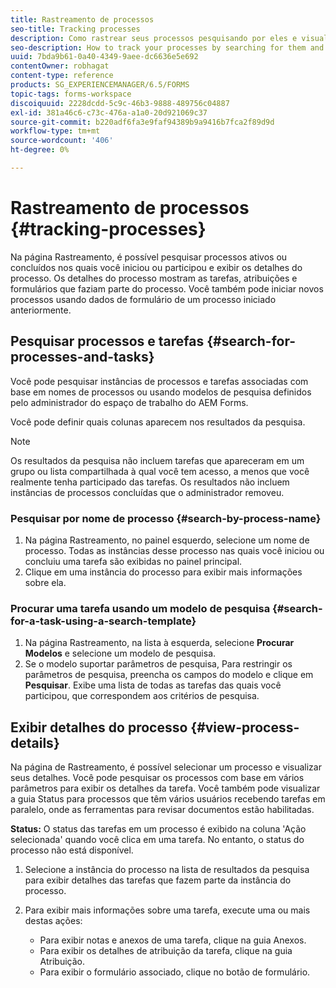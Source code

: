 ```yaml
---
title: Rastreamento de processos
seo-title: Tracking processes
description: Como rastrear seus processos pesquisando por eles e visualizando seus detalhes.
seo-description: How to track your processes by searching for them and viewing their details.
uuid: 7bda9b61-0a40-4349-9aee-dc6636e5e692
contentOwner: robhagat
content-type: reference
products: SG_EXPERIENCEMANAGER/6.5/FORMS
topic-tags: forms-workspace
discoiquuid: 2228dcdd-5c9c-46b3-9888-489756c04887
exl-id: 381a46c6-c73c-476a-a1a0-20d921069c37
source-git-commit: b220adf6fa3e9faf94389b9a9416b7fca2f89d9d
workflow-type: tm+mt
source-wordcount: '406'
ht-degree: 0%

---
```


# Rastreamento de processos {#tracking-processes}

Na página Rastreamento, é possível pesquisar processos ativos ou concluídos nos quais você iniciou ou participou e exibir os detalhes do processo. Os detalhes do processo mostram as tarefas, atribuições e formulários que faziam parte do processo. Você também pode iniciar novos processos usando dados de formulário de um processo iniciado anteriormente.

## Pesquisar processos e tarefas {#search-for-processes-and-tasks}

Você pode pesquisar instâncias de processos e tarefas associadas com base em nomes de processos ou usando modelos de pesquisa definidos pelo administrador do espaço de trabalho do AEM Forms.

Você pode definir quais colunas aparecem nos resultados da pesquisa.

>[!NOTE]
>
>Os resultados da pesquisa não incluem tarefas que apareceram em um grupo ou lista compartilhada à qual você tem acesso, a menos que você realmente tenha participado das tarefas. Os resultados não incluem instâncias de processos concluídas que o administrador removeu.

### Pesquisar por nome de processo {#search-by-process-name}

1. Na página Rastreamento, no painel esquerdo, selecione um nome de processo. Todas as instâncias desse processo nas quais você iniciou ou concluiu uma tarefa são exibidas no painel principal.
1. Clique em uma instância do processo para exibir mais informações sobre ela.

### Procurar uma tarefa usando um modelo de pesquisa {#search-for-a-task-using-a-search-template}

1. Na página Rastreamento, na lista à esquerda, selecione **Procurar Modelos** e selecione um modelo de pesquisa.
1. Se o modelo suportar parâmetros de pesquisa, Para restringir os parâmetros de pesquisa, preencha os campos do modelo e clique em **Pesquisar**. Exibe uma lista de todas as tarefas das quais você participou, que correspondem aos critérios de pesquisa.

## Exibir detalhes do processo {#view-process-details}

Na página de Rastreamento, é possível selecionar um processo e visualizar seus detalhes. Você pode pesquisar os processos com base em vários parâmetros para exibir os detalhes da tarefa. Você também pode visualizar a guia Status para processos que têm vários usuários recebendo tarefas em paralelo, onde as ferramentas para revisar documentos estão habilitadas.

**Status:** O status das tarefas em um processo é exibido na coluna &#39;Ação selecionada&#39; quando você clica em uma tarefa. No entanto, o status do processo não está disponível.

1. Selecione a instância do processo na lista de resultados da pesquisa para exibir detalhes das tarefas que fazem parte da instância do processo.
1. Para exibir mais informações sobre uma tarefa, execute uma ou mais destas ações:

   * Para exibir notas e anexos de uma tarefa, clique na guia Anexos.
   * Para exibir os detalhes de atribuição da tarefa, clique na guia Atribuição.
   * Para exibir o formulário associado, clique no botão de formulário.
